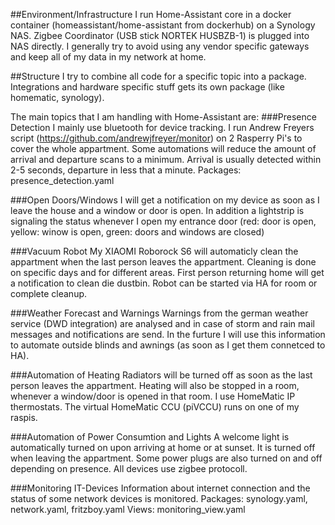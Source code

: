 ##Environment/Infrastructure
I run Home-Assistant core in a docker container (homeassistant/home-assistant from dockerhub) on a Synology NAS. 
Zigbee Coordinator (USB stick NORTEK HUSBZB-1) is plugged into NAS directly.
I generally try to avoid using any vendor specific gateways and keep all of my data in my network at home.

##Structure
I try to combine all code for a specific topic into a package. Integrations and hardware specific stuff gets its own package (like homematic, synology).

The main topics that I am handling with Home-Assistant are:
###Presence Detection
I mainly use bluetooth for device tracking. I run Andrew Freyers script (https://github.com/andrewjfreyer/monitor) on 2 Rasperry Pi's to cover the whole appartment. Some automations will reduce the amount of arrival and departure scans to a minimum. Arrival is usually detected within 2-5 seconds, departure in less that a minute.
Packages:   presence_detection.yaml

###Open Doors/Windows
I will get a notification on my device as soon as I leave the house and a window or door is open. In addition a lightstrip is signaling the status whenever I open my entrance door (red: door is open, yellow: winow is open, green: doors and windows are closed)

###Vacuum Robot
My XIAOMI Roborock S6 will automaticly clean the appartment when the last person leaves the appartment. Cleaning is done on specific days and for different areas. First person returning home will get a notification to clean die dustbin. Robot can be started via HA for room or complete cleanup.

###Weather Forecast and Warnings
Warnings from the german weather service (DWD integration) are analysed and in case of storm and rain  mail messages and notifications are send. In the furture I will use this information to automate outside blinds and awnings (as soon as I get them connetced to HA).

###Automation of Heating
Radiators will be turned off as soon as the last person leaves the appartment. Heating will also be stopped in a room, whenever a window/door is opened in that room. I use HomeMatic IP thermostats. The virtual HomeMatic CCU (piVCCU) runs on one of my raspis.

###Automation of Power Consumtion and Lights
A welcome light is automatically turned on upon arriving at home or at sunset. It is turned off when leaving the appartment. Some power plugs are also turned on and off depending on presence. All devices use zigbee protocoll.

###Monitoring IT-Devices
Information about internet connection and the status of some network devices is monitored.
Packages:   synology.yaml, network.yaml, fritzboy.yaml
Views:  monitoring_view.yaml